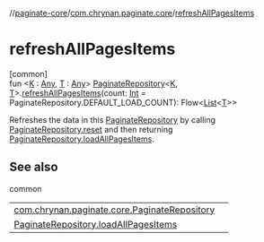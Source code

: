 //[paginate-core](../../index.md)/[com.chrynan.paginate.core](index.md)/[refreshAllPagesItems](refresh-all-pages-items.md)

# refreshAllPagesItems

[common]\
fun <[K](refresh-all-pages-items.md) : [Any](https://kotlinlang.org/api/latest/jvm/stdlib/kotlin/-any/index.html), [T](refresh-all-pages-items.md) : [Any](https://kotlinlang.org/api/latest/jvm/stdlib/kotlin/-any/index.html)> [PaginateRepository](-paginate-repository/index.md)<[K](refresh-all-pages-items.md), [T](refresh-all-pages-items.md)>.[refreshAllPagesItems](refresh-all-pages-items.md)(count: [Int](https://kotlinlang.org/api/latest/jvm/stdlib/kotlin/-int/index.html) = PaginateRepository.DEFAULT_LOAD_COUNT): Flow<[List](https://kotlinlang.org/api/latest/jvm/stdlib/kotlin.collections/-list/index.html)<[T](refresh-all-pages-items.md)>>

Refreshes the data in this [PaginateRepository](-paginate-repository/index.md) by calling [PaginateRepository.reset](-paginate-repository/reset.md) and then returning [PaginateRepository.loadAllPagesItems](load-all-pages-items.md).

## See also

common

| | |
|---|---|
| [com.chrynan.paginate.core.PaginateRepository](-paginate-repository/reset.md) |  |
| [PaginateRepository.loadAllPagesItems](load-all-pages-items.md) |  |
